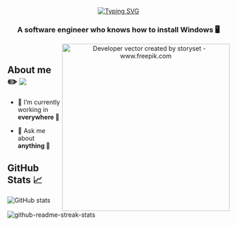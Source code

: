 <div align="center">
  <a href="https://git.io/typing-svg" style="display: inline;"><img src="https://readme-typing-svg.demolab.com?font=Fira+Code&weight=900&size=32&pause=1000&color=F7F7F7&random=false&width=435&height=50&lines=Hi%2C+I'm+Thien+Nguyen" alt="Typing SVG" /> </a>
  <h3>A software engineer who knows how to install Windows 🖥️</h3>
  <img align="right" alt="Developer vector created by storyset - www.freepik.com" height="380" src="https://user-images.githubusercontent.com/97471199/230774187-e482399b-492c-4c17-a831-0314bf90526e.png">
</div>
<br>


## About me ✏️ ![](https://komarev.com/ghpvc/?username=hawknet37&color=blueviolet&label=VIEWS)
- 🔭 I’m currently working in **everywhere 💪**

- 💬 Ask me about **anything 🤣**
  
## GitHub Stats 📈
![GitHub stats](https://github-readme-stats.vercel.app/api?username=hawknet37&show_icons=true&theme=dark)
![github-readme-streak-stats](https://github-readme-streak-stats.herokuapp.com/?user=hawknet37&theme=dark)
